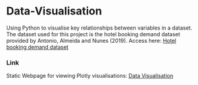 # Data-Visualisation
Using Python to visualise key relationships between variables in a dataset. The dataset used for this project is the hotel booking demand dataset provided by Antonio, Almeida and Nunes (2019). Access here: [Hotel booking demand dataset](https://www.kaggle.com/datasets/jessemostipak/hotel-booking-demand/data)

### Link
Static Webpage for viewing Plotly visualisations: [Data Visualisation](https://nbviewer.org/github/ayeshaaamir1/Data-Visualisation/blob/main/Data%20Visualisation.ipynb)
